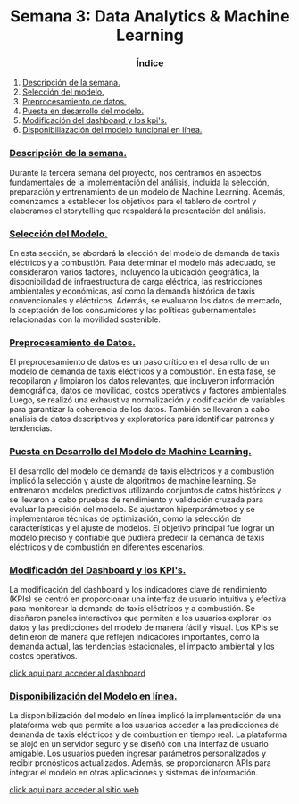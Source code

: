 <h1 align='center'>Semana 3: Data Analytics & Machine Learning</h1>

<h3 align='center'>Índice</h3>

1. [Descripción de la semana.](#semana)
2. [Selección del modelo.](#seleccion)
3. [Preprocesamiento de datos.](#preprocesamiento)
4. [Puesta en desarrollo del modelo.](#desarrollo)
5. [Modificación del dashboard y los kpi's.](#dashboard)
6. [Disponibiliazación del modelo funcional en línea.](#disponible)


<h3 style="text-decoration: underline">Descripción de la semana.<a name="semana"></a></h3>
Durante la tercera semana del proyecto, nos centramos en aspectos fundamentales de la implementación del análisis, incluida la selección, preparación y entrenamiento de un modelo de Machine Learning. Además, comenzamos a establecer los objetivos para el tablero de control y elaboramos el storytelling que respaldará la presentación del análisis.

<h3 style="text-decoration:underline">Selección del Modelo.</h3><a name="seleccion"></a>

En esta sección, se abordará la elección del modelo de demanda de taxis eléctricos y a combustión. Para determinar el modelo más adecuado, se consideraron varios factores, incluyendo la ubicación geográfica, la disponibilidad de infraestructura de carga eléctrica, las restricciones ambientales y económicas, así como la demanda histórica de taxis convencionales y eléctricos. Además, se evaluaron los datos de mercado, la aceptación de los consumidores y las políticas gubernamentales relacionadas con la movilidad sostenible.

<h3 style="text-decoration:underline">Preprocesamiento de Datos.</h3><a name="preprocesamiento"></a>

El preprocesamiento de datos es un paso crítico en el desarrollo de un modelo de demanda de taxis eléctricos y a combustión. En esta fase, se recopilaron y limpiaron los datos relevantes, que incluyeron información demográfica, datos de movilidad, costos operativos y factores ambientales. Luego, se realizó una exhaustiva normalización y codificación de variables para garantizar la coherencia de los datos. También se llevaron a cabo análisis de datos descriptivos y exploratorios para identificar patrones y tendencias.

<h3 style="text-decoration:underline">Puesta en Desarrollo del Modelo de Machine Learning.</h3><a name="desarrollo"></a>

El desarrollo del modelo de demanda de taxis eléctricos y a combustión implicó la selección y ajuste de algoritmos de machine learning. Se entrenaron modelos predictivos utilizando conjuntos de datos históricos y se llevaron a cabo pruebas de rendimiento y validación cruzada para evaluar la precisión del modelo. Se ajustaron hiperparámetros y se implementaron técnicas de optimización, como la selección de características y el ajuste de modelos. El objetivo principal fue lograr un modelo preciso y confiable que pudiera predecir la demanda de taxis eléctricos y de combustión en diferentes escenarios.



<h3 style="text-decoration:underline">Modificación del Dashboard y los KPI's.</h3><a name="dashboard"></a>

La modificación del dashboard y los indicadores clave de rendimiento (KPIs) se centró en proporcionar una interfaz de usuario intuitiva y efectiva para monitorear la demanda de taxis eléctricos y a combustión. Se diseñaron paneles interactivos que permiten a los usuarios explorar los datos y las predicciones del modelo de manera fácil y visual. Los KPIs se definieron de manera que reflejen indicadores importantes, como la demanda actual, las tendencias estacionales, el impacto ambiental y los costos operativos.

[click aqui para acceder al dashboard](https://lookerstudio.google.com/u/0/reporting/16342724-2c14-411c-b031-9ac320364497/page/p_2lxi0zwibd)

<h3 style="text-decoration:underline">Disponibilización del Modelo en línea.</h3><a name="disponible"></a>

La disponibilización del modelo en línea implicó la implementación de una plataforma web que permite a los usuarios acceder a las predicciones de demanda de taxis eléctricos y de combustión en tiempo real. La plataforma se alojó en un servidor seguro y se diseñó con una interfaz de usuario amigable. Los usuarios pueden ingresar parámetros personalizados y recibir pronósticos actualizados. Además, se proporcionaron APIs para integrar el modelo en otras aplicaciones y sistemas de información.

[click aqui para acceder al sitio web](https://proyecto-final-henry-403600.uc.r.appspot.com/)
